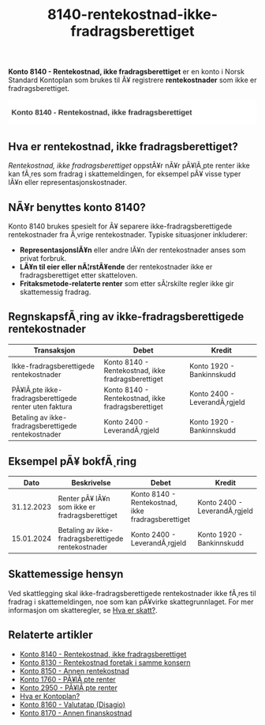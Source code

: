 ﻿---
title: "8140-rentekostnad-ikke-fradragsberettiget"
meta_title: "8140-rentekostnad-ikke-fradragsberettiget"
meta_description: '**Konto 8140 - Rentekostnad, ikke fradragsberettiget** er en konto i Norsk Standard Kontoplan som brukes til Ã¥ registrere **rentekostnader** som ikke er fradra...'
slug: 8140-rentekostnad-ikke-fradragsberettiget
type: blog
layout: pages/single
---

**Konto 8140 - Rentekostnad, ikke fradragsberettiget** er en konto i Norsk Standard Kontoplan som brukes til Ã¥ registrere **rentekostnader** som ikke er fradragsberettiget.

![Illustrasjon av konto 8140 Rentekostnad, ikke fradragsberettiget](8140-rentekostnad-ikke-fradragsberettiget-image.svg)

## Hva er rentekostnad, ikke fradragsberettiget?

*Rentekostnad, ikke fradragsberettiget* oppstÃ¥r nÃ¥r pÃ¥lÃ¸pte renter ikke kan fÃ¸res som fradrag i skattemeldingen, for eksempel pÃ¥ visse typer lÃ¥n eller representasjonskostnader.

## NÃ¥r benyttes konto 8140?

Konto 8140 brukes spesielt for Ã¥ separere ikke-fradragsberettigede rentekostnader fra Ã¸vrige rentekostnader. Typiske situasjoner inkluderer:

* **RepresentasjonslÃ¥n** eller andre lÃ¥n der rentekostnader anses som privat forbruk.
* **LÃ¥n til eier eller nÃ¦rstÃ¥ende** der rentekostnader ikke er fradragsberettiget etter skatteloven.
* **Fritaksmetode-relaterte renter** som etter sÃ¦rskilte regler ikke gir skattemessig fradrag.

## RegnskapsfÃ¸ring av ikke-fradragsberettigede rentekostnader

| Transaksjon                                        | Debet                                                         | Kredit                        |
|----------------------------------------------------|---------------------------------------------------------------|-------------------------------|
| Ikke-fradragsberettigede rentekostnader            | Konto 8140 - Rentekostnad, ikke fradragsberettiget            | Konto 1920 - Bankinnskudd     |
| PÃ¥lÃ¸pte ikke-fradragsberettigede renter uten faktura | Konto 8140 - Rentekostnad, ikke fradragsberettiget            | Konto 2400 - LeverandÃ¸rgjeld  |
| Betaling av ikke-fradragsberettigede rentekostnader | Konto 2400 - LeverandÃ¸rgjeld                                  | Konto 1920 - Bankinnskudd     |

## Eksempel pÃ¥ bokfÃ¸ring

| Dato       | Beskrivelse                                            | Debet                                                      | Kredit                          |
|------------|--------------------------------------------------------|------------------------------------------------------------|---------------------------------|
| 31.12.2023 | Renter pÃ¥ lÃ¥n som ikke er fradragsberettiget           | Konto 8140 - Rentekostnad, ikke fradragsberettiget         | Konto 2400 - LeverandÃ¸rgjeld    |
| 15.01.2024 | Betaling av ikke-fradragsberettigede rentekostnader    | Konto 2400 - LeverandÃ¸rgjeld                               | Konto 1920 - Bankinnskudd        |

## Skattemessige hensyn

Ved skattlegging skal ikke-fradragsberettigede rentekostnader ikke fÃ¸res til fradrag i skattemeldingen, noe som kan pÃ¥virke skattegrunnlaget. For mer informasjon om skatteregler, se [Hva er skatt?](/blogs/regnskap/hva-er-skatt "Hva er skatt? Oversikt over skatteregler i Norge").

## Relaterte artikler

* [Konto 8140 - Rentekostnad, ikke fradragsberettiget](/blogs/kontoplan/8140-rentekostnad-ikke-fradragsberettiget "Konto 8140 - Rentekostnad, ikke fradragsberettiget i Norsk Standard Kontoplan")
* [Konto 8130 - Rentekostnad foretak i samme konsern](/blogs/kontoplan/8130-rentekostnad-foretak-i-samme-konsern "Konto 8130 - Rentekostnad foretak i samme konsern")
* [Konto 8150 - Annen rentekostnad](/blogs/kontoplan/8150-annen-rentekostnad "Konto 8150 - Annen rentekostnad: Guide til andre rentekostnader")
* [Konto 1760 - PÃ¥lÃ¸pte renter](/blogs/kontoplan/1760-palopte-renter "Konto 1760 - PÃ¥lÃ¸pte renter: RegnskapsfÃ¸ring av pÃ¥lÃ¸pte renteutgifter")
* [Konto 2950 - PÃ¥lÃ¸pte renter](/blogs/kontoplan/2950-palopte-renter "Konto 2950 - PÃ¥lÃ¸pte renter: RegnskapsfÃ¸ring av pÃ¥lÃ¸pte renteutgifter")
* [Hva er Kontoplan?](/blogs/regnskap/hva-er-kontoplan "Hva er en Kontoplan? Komplett Guide til Kontoplaner i norsk regnskap")
* [Konto 8160 - Valutatap (Disagio)](/blogs/kontoplan/8160-valutatap-disagio "Konto 8160 - Valutatap (Disagio)")
* [Konto 8170 - Annen finanskostnad](/blogs/kontoplan/8170-annen-finanskostnad "Konto 8170 - Annen finanskostnad: Guide til andre finanskostnader")
